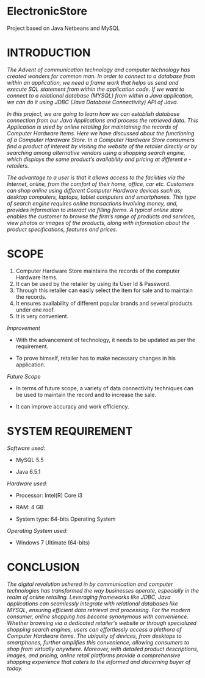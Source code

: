 # ElectronicStore
Project based on Java Netbeans and MySQL

# INTRODUCTION

*The Advent of communication technology and computer technology has created wonders for common man. In order to connect to a database from within an application, we need a frame work that helps us send and execute SQL statement from within the application code. If we want to connect to a relational database (MYSQL) from within a Java application, we can do it using JDBC (Java Database Connectivity) API of Java.*

*In this project, we are going to learn how we can establish database connection from our Java Applications and process the retrieved data. This Application is used by online retailing for maintaining the records of Computer Hardware Items. Here we have discussed about the functioning of a Computer Hardware Store. In a Computer Hardware Store consumers find a product of interest by visiting the website of the retailer directly or by searching among alternative vendors using a shopping search engine, which displays the same product’s availability and pricing at different e -retailers.*

*The advantage to a user is that it allows access to the facilities via the Internet, online, from the comfort of their home, office, car etc. Customers can shop online using different Computer Hardware devices such as, desktop computers, laptops, tablet computers and smartphones. This type of search engine requires online transactions involving money, and, provides information to interact via filling forms. A typical online store enables the customer to browse the firm’s range of products and services, view photos or images of the products, along with information about the product specifications, features and prices.*

# SCOPE
1. Computer Hardware Store maintains the records of the computer Hardware Items.
1. It can be used by the retailer by using its User Id & Password.
1. Through this retailer can easily select the item for sale and to maintain the records.
1. It ensures availability of different popular brands and several products under one roof.
1. It is very convenient.

*Improvement*
- With the advancement of technology, it needs to be updated as per the requirement.
* To prove himself, retailer has to make necessary changes in his application.

*Future Scope*
- In terms of future scope, a variety of data connectivity techniques can be used to maintain the record and to increase the sale.
* It can improve accuracy and work efficiency.

# SYSTEM REQUIREMENT

*Software used:*
- MySQL 5.5
* Java 6.5.1

*Hardware used:*
- Processor: Intel(R) Core i3
* RAM: 4 GB
+ System type: 64-bits Operating System

*Operating System used:*
- Windows 7 Ultimate (64-bits)

# CONCLUSION

*The digital revolution ushered in by communication and computer technologies has transformed the way businesses operate, especially in the realm of online retailing. Leveraging frameworks like JDBC, Java applications can seamlessly integrate with relational databases like MYSQL, ensuring efficient data retrieval and processing. For the modern consumer, online shopping has become synonymous with convenience. Whether browsing via a dedicated retailer's website or through specialized shopping search engines, users can effortlessly access a plethora of Computer Hardware items. The ubiquity of devices, from desktops to smartphones, further amplifies this convenience, allowing consumers to shop from virtually anywhere. Moreover, with detailed product descriptions, images, and pricing, online retail platforms provide a comprehensive shopping experience that caters to the informed and discerning buyer of today.*
